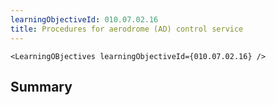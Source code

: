 ```yaml
---
learningObjectiveId: 010.07.02.16
title: Procedures for aerodrome (AD) control service
---
```


```tsx eval
<LearningOBjectives learningObjectiveId={010.07.02.16} />
```

## Summary
